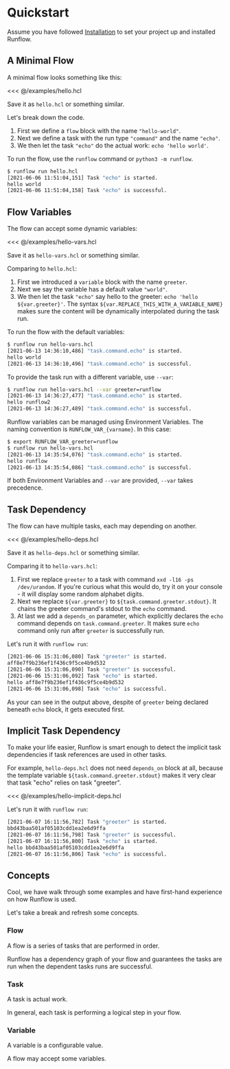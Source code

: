 # Quickstart

Assume you have followed [Installation](installation.md) to set your project up and
installed Runflow.

## A Minimal Flow

A minimal flow looks something like this:

<<< @/examples/hello.hcl

Save it as `hello.hcl` or something similar.

Let's break down the code.

1. First we define a `flow` block with the name `"hello-world"`.
2. Next we define a task with the run type `"command"` and the name `"echo"`.
3. We then let the task `"echo"` do the actual work: `echo 'hello world'`.

To run the flow, use the `runflow` command or `python3 -m runflow`.

```bash
$ runflow run hello.hcl
[2021-06-06 11:51:04,151] Task "echo" is started.
hello world
[2021-06-06 11:51:04,158] Task "echo" is successful.
```

## Flow Variables

The flow can accept some dynamic variables:

<<< @/examples/hello-vars.hcl

Save it as `hello-vars.hcl` or something similar.

Comparing to `hello.hcl`:

1. First we introduced a `variable` block with the name `greeter`.
2. Next we say the variable has a default value `"world"`.
3. We then let the task `"echo"` say hello to the greeter: `echo 'hello ${var.greeter}'`.
   The syntax `${var.REPLACE_THIS_WITH_A_VARIABLE_NAME}` makes sure the content will be
   dynamically interpolated during the task run.

To run the flow with the default variables:

```bash
$ runflow run hello-vars.hcl
[2021-06-13 14:36:10,486] "task.command.echo" is started.
hello world
[2021-06-13 14:36:10,496] "task.command.echo" is successful.
```

To provide the task run with a different variable, use `--var`:

```bash
$ runflow run hello-vars.hcl --var greeter=runflow
[2021-06-13 14:36:27,477] "task.command.echo" is started.
hello runflow2
[2021-06-13 14:36:27,489] "task.command.echo" is successful.
```

Runflow variables can be managed using Environment Variables. The naming convention is `RUNFLOW_VAR_{varname}`.
In this case:

```bash
$ export RUNFLOW_VAR_greeter=runflow
$ runflow run hello-vars.hcl
[2021-06-13 14:35:54,076] "task.command.echo" is started.
hello runflow
[2021-06-13 14:35:54,086] "task.command.echo" is successful.
```

If both Environment Variables and `--var` are provided, `--var` takes precedence.

## Task Dependency

The flow can have multiple tasks, each may depending on another.

<<< @/examples/hello-deps.hcl

Save it as `hello-deps.hcl` or something similar.

Comparing it to `hello-vars.hcl`:

1. First we replace `greeter` to a task with command `xxd -l16 -ps /dev/urandom`. If you're curious what this would do, try it on your console - it will display some random alphabet digits.
2. Next we replace `${var.greeter}` to `${task.command.greeter.stdout}`. It chains the greeter command's stdout to the `echo` command.
3. At last we add a `depends_on` parameter, which explicitly declares the `echo` command depends on `task.command.greeter`. It makes sure `echo` command only run after `greeter` is successfully run.

Let's run it with `runflow run`:

```bash
[2021-06-06 15:31:06,080] Task "greeter" is started.
aff8e7f9b236ef1f436c9f5ce4b9d532
[2021-06-06 15:31:06,090] Task "greeter" is successful.
[2021-06-06 15:31:06,092] Task "echo" is started.
hello aff8e7f9b236ef1f436c9f5ce4b9d532
[2021-06-06 15:31:06,098] Task "echo" is successful.
```

As your can see in the output above, despite of `greeter` being declared beneath `echo` block, it gets executed first.

## Implicit Task Dependency

To make your life easier, Runflow is smart enough to detect the implicit task dependencies if task references are used in other tasks.

For example, `hello-deps.hcl` does not need `depends_on` block at all, because the template variable `${task.command.greeter.stdout}` makes it very clear that task "echo" relies on task "greeter".

<<< @/examples/hello-implicit-deps.hcl

Let's run it with `runflow run`:

```bash
[2021-06-07 16:11:56,782] Task "greeter" is started.
bbd43baa501af05103cdd1ea2e6d9ffa
[2021-06-07 16:11:56,798] Task "greeter" is successful.
[2021-06-07 16:11:56,800] Task "echo" is started.
hello bbd43baa501af05103cdd1ea2e6d9ffa
[2021-06-07 16:11:56,806] Task "echo" is successful.
```

## Concepts

Cool, we have walk through some examples and have first-hand experience on how Runflow is used.

Let's take a break and refresh some concepts.

### Flow

A flow is a series of tasks that are performed in order.

Runflow has a dependency graph of your flow and guarantees the tasks are run when the dependent tasks runs are successful.

### Task

A task is actual work.

In general, each task is performing a logical step in your flow.

### Variable

A variable is a configurable value.

A flow may accept some variables.
